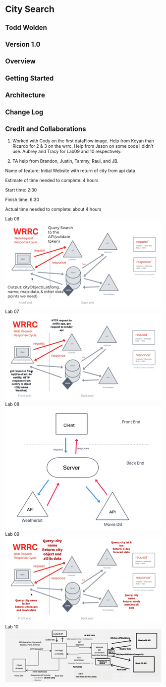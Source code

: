 # City Search

## Todd Wolden

## Version 1.0

## Overview
<!-- Provide a high level overview of what this application is and why you are building it, beyond the fact that it's an assignment for this class. (i.e. What's your problem domain?) -->

## Getting Started


## Architecture
<!-- Provide a detailed description of the application design. What technologies (languages, libraries, etc) you're using, and any other relevant design information. -->

## Change Log
<!-- Use this area to document the iterative changes made to your application as each feature is successfully implemented. Use time stamps. Here's an example:

01-01-2001 4:59pm - Application now has a fully-functional express server, with a GET route for the location resource. -->

## Credit and Collaborations

1. Worked with Cody on the first dataFlow image. Help from Keyan than Ricardo for 2 & 3 on the wrrc. Help from Jason on some code I didn't use. Aubrey and Tracy for Lab09 and 10 respectively.

2. TA help from Brandon, Justin, Tammy, Raul, and JB.

Name of feature: Initial Website with return of city from api data

Estimate of time needed to complete: 4 hours

Start time: 2:30

Finish time: 6:30

Actual time needed to complete: about 4 hours

Lab 06
![Lab6](src/dataflow.png)
Lab 07
![Lab7](src/lab07.jpg)
Lab 08
![Lab8](src/lab03.png)
Lab 09
![Lab9](public/Aubrey-Todd-09.jpg)
Lab 10
![Lab10](public/lab10wrrc.png)